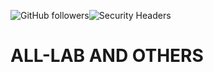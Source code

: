 ![GitHub followers](https://img.shields.io/github/followers/00?style=social)<img alt="Security Headers" src="https://img.shields.io/security-headers?style=social&url=https%3A%2F%2Fgithub.com%2FMenofol%2FALL-LAB%2Fblob%2Fmain%2FREADME.md">
# ALL-LAB AND OTHERS
